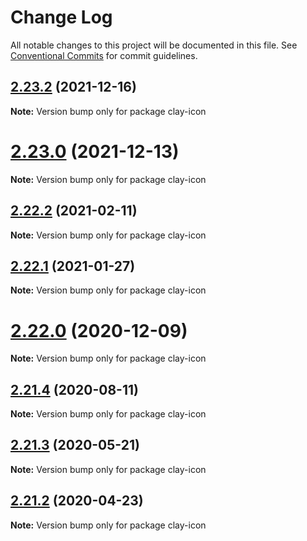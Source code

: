 # Change Log

All notable changes to this project will be documented in this file.
See [Conventional Commits](https://conventionalcommits.org) for commit guidelines.

## [2.23.2](https://github.com/liferay/clay/compare/v2.23.1...v2.23.2) (2021-12-16)

**Note:** Version bump only for package clay-icon





# [2.23.0](https://github.com/liferay/clay/tree/master/packages/clay-icon/compare/v2.22.4...v2.23.0) (2021-12-13)

**Note:** Version bump only for package clay-icon





## [2.22.2](https://github.com/liferay/clay/tree/master/packages/clay-icon/compare/v2.22.1...v2.22.2) (2021-02-11)

**Note:** Version bump only for package clay-icon





## [2.22.1](https://github.com/liferay/clay/tree/master/packages/clay-icon/compare/v2.22.0...v2.22.1) (2021-01-27)

**Note:** Version bump only for package clay-icon





# [2.22.0](https://github.com/liferay/clay/tree/master/packages/clay-icon/compare/v2.21.5...v2.22.0) (2020-12-09)

**Note:** Version bump only for package clay-icon





## [2.21.4](https://github.com/liferay/clay/tree/master/packages/clay-icon/compare/v2.21.3...v2.21.4) (2020-08-11)

**Note:** Version bump only for package clay-icon





## [2.21.3](https://github.com/liferay/clay/tree/master/packages/clay-icon/compare/v2.21.2...v2.21.3) (2020-05-21)

**Note:** Version bump only for package clay-icon





## [2.21.2](https://github.com/liferay/clay/tree/master/packages/clay-icon/compare/v2.21.1...v2.21.2) (2020-04-23)

**Note:** Version bump only for package clay-icon
